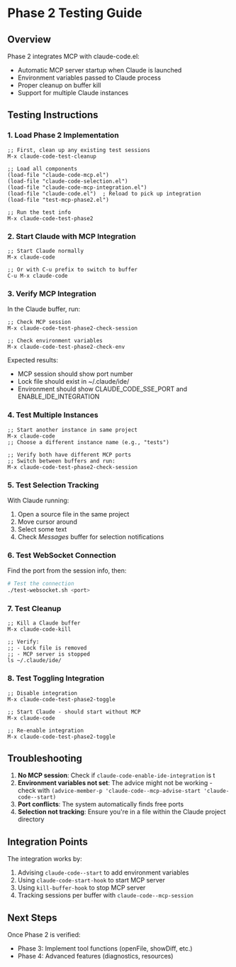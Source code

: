 # Phase 2 Testing Guide

## Overview
Phase 2 integrates MCP with claude-code.el:
- Automatic MCP server startup when Claude is launched
- Environment variables passed to Claude process
- Proper cleanup on buffer kill
- Support for multiple Claude instances

## Testing Instructions

### 1. Load Phase 2 Implementation

```elisp
;; First, clean up any existing test sessions
M-x claude-code-test-cleanup

;; Load all components
(load-file "claude-code-mcp.el")
(load-file "claude-code-selection.el")
(load-file "claude-code-mcp-integration.el")
(load-file "claude-code.el")  ; Reload to pick up integration
(load-file "test-mcp-phase2.el")

;; Run the test info
M-x claude-code-test-phase2
```

### 2. Start Claude with MCP Integration

```elisp
;; Start Claude normally
M-x claude-code

;; Or with C-u prefix to switch to buffer
C-u M-x claude-code
```

### 3. Verify MCP Integration

In the Claude buffer, run:

```elisp
;; Check MCP session
M-x claude-code-test-phase2-check-session

;; Check environment variables
M-x claude-code-test-phase2-check-env
```

Expected results:
- MCP session should show port number
- Lock file should exist in ~/.claude/ide/
- Environment should show CLAUDE_CODE_SSE_PORT and ENABLE_IDE_INTEGRATION

### 4. Test Multiple Instances

```elisp
;; Start another instance in same project
M-x claude-code
;; Choose a different instance name (e.g., "tests")

;; Verify both have different MCP ports
;; Switch between buffers and run:
M-x claude-code-test-phase2-check-session
```

### 5. Test Selection Tracking

With Claude running:
1. Open a source file in the same project
2. Move cursor around
3. Select some text
4. Check *Messages* buffer for selection notifications

### 6. Test WebSocket Connection

Find the port from the session info, then:

```bash
# Test the connection
./test-websocket.sh <port>
```

### 7. Test Cleanup

```elisp
;; Kill a Claude buffer
M-x claude-code-kill

;; Verify:
;; - Lock file is removed
;; - MCP server is stopped
ls ~/.claude/ide/
```

### 8. Test Toggling Integration

```elisp
;; Disable integration
M-x claude-code-test-phase2-toggle

;; Start Claude - should start without MCP
M-x claude-code

;; Re-enable integration  
M-x claude-code-test-phase2-toggle
```

## Troubleshooting

1. **No MCP session**: Check if `claude-code-enable-ide-integration` is t
2. **Environment variables not set**: The advice might not be working - check with `(advice-member-p 'claude-code--mcp-advise-start 'claude-code--start)`
3. **Port conflicts**: The system automatically finds free ports
4. **Selection not tracking**: Ensure you're in a file within the Claude project directory

## Integration Points

The integration works by:
1. Advising `claude-code--start` to add environment variables
2. Using `claude-code-start-hook` to start MCP server
3. Using `kill-buffer-hook` to stop MCP server
4. Tracking sessions per buffer with `claude-code--mcp-session`

## Next Steps

Once Phase 2 is verified:
- Phase 3: Implement tool functions (openFile, showDiff, etc.)
- Phase 4: Advanced features (diagnostics, resources)